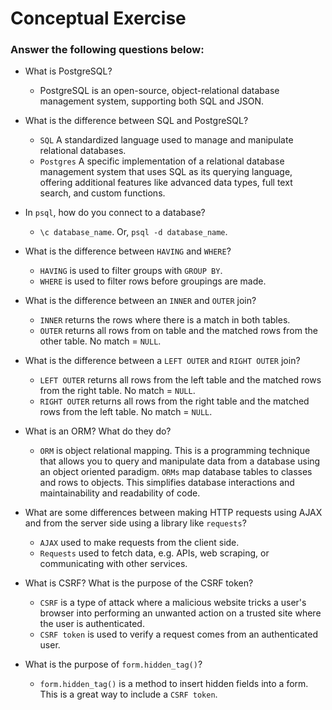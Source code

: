 # Conceptual Exercise

### Answer the following questions below:

- What is PostgreSQL?
    - PostgreSQL is an open-source, object-relational database management system, supporting both SQL and JSON.

- What is the difference between SQL and PostgreSQL?
    - `SQL` A standardized language used to manage and manipulate relational databases.
    - `Postgres` A specific implementation of a relational database management system that uses SQL as its querying language, offering additional features like advanced data types, full text search, and custom functions.

- In `psql`, how do you connect to a database?
    - `\c database_name`. Or, `psql -d database_name`.

- What is the difference between `HAVING` and `WHERE`?
    - `HAVING` is used to filter groups with `GROUP BY`.
    - `WHERE` is used to filter rows before groupings are made.

- What is the difference between an `INNER` and `OUTER` join?
    - `INNER` returns the rows where there is a match in both tables.
    - `OUTER` returns all rows from on table and the matched rows from the other table. No match = `NULL`.

- What is the difference between a `LEFT OUTER` and `RIGHT OUTER` join?
    - `LEFT OUTER` returns all rows from the left table and the matched rows from the right table. No match = `NULL`.
    - `RIGHT OUTER` returns all rows from the right table and the matched rows from the left table. No match = `NULL`.

- What is an ORM? What do they do?
    - `ORM` is object relational mapping. This is a programming technique that allows you to query and manipulate data from a database using an object oriented paradigm. `ORMs` map database tables to classes and rows to objects. This simplifies database interactions and maintainability and readability of code.

- What are some differences between making HTTP requests using AJAX 
  and from the server side using a library like `requests`?
    - `AJAX` used to make requests from the client side.
    - `Requests` used to fetch data, e.g. APIs, web scraping, or communicating with other services.

- What is CSRF? What is the purpose of the CSRF token?
    - `CSRF` is a type of attack where a malicious website tricks a user's browser into performing an unwanted action on a trusted site where the user is authenticated.
    - `CSRF token` is used to verify a request comes from an authenticated user.

- What is the purpose of `form.hidden_tag()`?
    - `form.hidden_tag()` is a method to insert hidden fields into a form. This is a great way to include a `CSRF token`.
